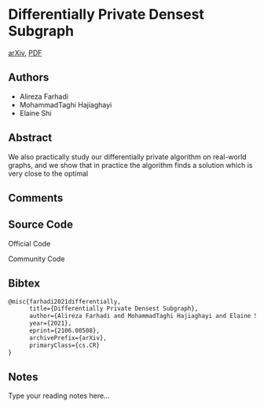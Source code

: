 
# Differentially Private Densest Subgraph

[arXiv](https://arxiv.org/abs/2106.0508), [PDF](https://arxiv.org/pdf/2106.0508.pdf)

## Authors

- Alireza Farhadi
- MohammadTaghi Hajiaghayi
- Elaine Shi

## Abstract

We also practically study our differentially private algorithm on real-world graphs, and we show that in practice the algorithm finds a solution which is very close to the optimal

## Comments



## Source Code

Official Code



Community Code



## Bibtex

```tex
@misc{farhadi2021differentially,
      title={Differentially Private Densest Subgraph}, 
      author={Alireza Farhadi and MohammadTaghi Hajiaghayi and Elaine Shi},
      year={2021},
      eprint={2106.00508},
      archivePrefix={arXiv},
      primaryClass={cs.CR}
}
```

## Notes

Type your reading notes here...

